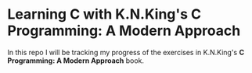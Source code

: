 # Learning C with K.N.King's C Programming: A Modern Approach
In this repo I will be tracking my progress of the exercises in K.N.King's **C Programming: A Modern Approach** book.
